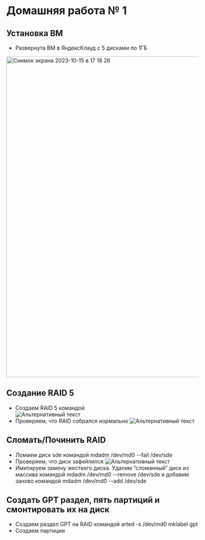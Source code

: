 # Домашняя работа № 1
## Установка ВМ

+ Развернута ВМ в ЯндексКлауд с 5 дисками по 1ГБ

<img width="839" alt="Снимок экрана 2023-10-15 в 17 18 26" src="https://github.com/smirnov525/HomeWork1/assets/138726354/759157c5-fa6b-4dd4-99e5-8ad3d736c2ec">


## Создание RAID 5
+ Создаем RAID 5 командой  
![Альтернативный текст](https://cloud.mail.ru/public/foTa/1Nsze9fSC.png)
+ Проверяем, что RAID собрался нормально
![Альтернативный текст](https://cloud.mail.ru/public/ZXdB/JeF6Gm7jJ)

## Сломать/Починить RAID

+ Ломаем диск sde командой mdadm /dev/md0 --fail /dev/sde
+ Проверяем, что диск зафейлился
![Альтернативный текст](http://images.vfl.ru/ii/1628425083/cdbeab57/35427044.png)
+ Имитируем замену жесткого диска. Удалим “сломанный” диск из массива командой mdadm /dev/md0 --remove /dev/sde и добавим заново командой mdadm /dev/md0 --add /dev/sde

## Создать GPT раздел, пять партиций и смонтировать их на диск

+ Создаем раздел GPT на RAID командой arted -s /dev/md0 mklabel gpt
+ Создаем партиции 

